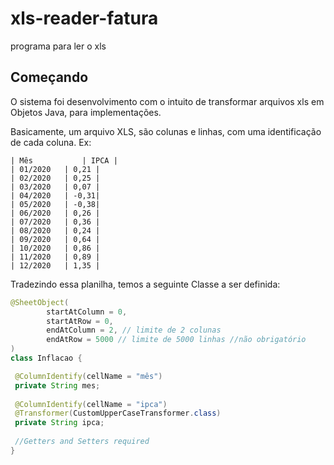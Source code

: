 # xls-reader-fatura
programa para ler o xls

## Começando

O sistema foi desenvolvimento com o intuito de transformar arquivos xls em Objetos Java, para implementações.

Basicamente, um arquivo XLS, são colunas e linhas, com uma identificação de cada coluna. Ex:

```
| Mês           | IPCA |
| 01/2020	| 0,21 |
| 02/2020	| 0,25 |
| 03/2020	| 0,07 |
| 04/2020	| -0,31|
| 05/2020	| -0,38|
| 06/2020	| 0,26 |
| 07/2020	| 0,36 |
| 08/2020	| 0,24 |
| 09/2020	| 0,64 |
| 10/2020	| 0,86 |
| 11/2020	| 0,89 |
| 12/2020	| 1,35 |

```

Tradezindo essa planilha, temos a seguinte Classe a ser definida:

```java
@SheetObject(
        startAtColumn = 0,
        startAtRow = 0,
        endAtColumn = 2, // limite de 2 colunas
        endAtRow = 5000 // limite de 5000 linhas //não obrigatório
)
class Inflacao {

 @ColumnIdentify(cellName = "mês")
 private String mes;
 
 @ColumnIdentify(cellName = "ipca")
 @Transformer(CustomUpperCaseTransformer.class)
 private String ipca;
 
 //Getters and Setters required
}
```
